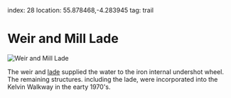 index: 28
location: 55.878468,-4.283945
tag: trail

# Weir and Mill Lade

![Weir and Mill Lade](image:weir-and-mill-lade.jpg)

The weir and [lade][1] supplied the water to the iron internal
undershot wheel. The remaining structures. including
the lade, were incorporated into the Kelvin Walkway in
the earty 1970's.

[1]: /wiki/Mill_race